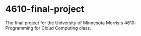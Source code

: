 # 4610-final-project
The final project for the University of Minnesota Morris's 4610: Programming for Cloud Computing class.
